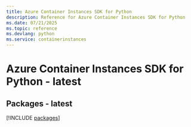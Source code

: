 ```yaml
---
title: Azure Container Instances SDK for Python
description: Reference for Azure Container Instances SDK for Python
ms.date: 07/21/2025
ms.topic: reference
ms.devlang: python
ms.service: containerinstances
---
```

# Azure Container Instances SDK for Python - latest
## Packages - latest
[!INCLUDE [packages](container-instances-index.md)]